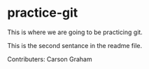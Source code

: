 # practice-git

This is where we are going to be practicing git.

This is the second sentance in the readme file.

Contributers: Carson Graham
